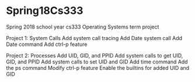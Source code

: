 # Spring18Cs333
Spring 2018 school year cs333 Operating Systems term project

Project 1: System Calls
	   Add system call tracing
	   Add Date system call
	   Add Date command
	   Add ctrl-p feature

Project 2: Processes
	   Add UID, GID, and PPID
	   Add system calls to get UID, GID, and PPID
	   Add system calls to set UID and GID
	   Add time command
	   Add the ps command
	   Modify ctrl-p feature
	   Enable the builtins for added UID and GID